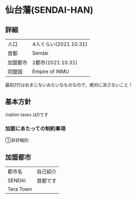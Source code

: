 # 仙台藩(SENDAI-HAN)

## 詳細
|||
|-|-|
|   人口   | 4人ぐらい(2021.10.31) |
|   首都   | Sendai |
| 加盟都市 | 2都市(2021.10.31) |
| 同盟国 | Empire of INMU |

最初2行はおまじないみたいなものなので、絶対に消さないこと！

## 基本方針
/nation taxes は0です

### 加盟にあたっての制約事項
①非好戦的

## 加盟都市
|||
|-|-|
| 都市名 | 自己紹介 |
| SENDAI | 首都です |
| Tera Town |  |
